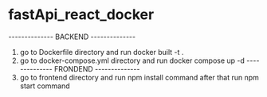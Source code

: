 # fastApi_react_docker

-------------- BACKEND --------------
1) go to Dockerfile directory and run docker built -t <name> .
2) go to docker-compose.yml directory and run docker compose up -d
-------------- FRONDEND --------------
3) go to frontend directory and run npm install command after that run npm start command
